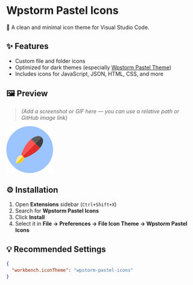 # Wpstorm Pastel Icons

🎨 A clean and minimal icon theme for Visual Studio Code.

## ✨ Features

- Custom file and folder icons
- Optimized for dark themes (especially [Wpstorm Pastel Theme](https://marketplace.visualstudio.com/items?itemName=WpstormGenius.wpstorm-pastel-theme))
- Includes icons for JavaScript, JSON, HTML, CSS, and more

## 🖼️ Preview

> _(Add a screenshot or GIF here — you can use a relative path or GitHub image link)_

![Preview](images/icon.png)

## ⚙️ Installation

1. Open **Extensions** sidebar (`Ctrl+Shift+X`)
2. Search for **Wpstorm Pastel Icons**
3. Click **Install**
4. Select it in
   **File → Preferences → File Icon Theme → Wpstorm Pastel Icons**

## 💡 Recommended Settings

```json
{
  "workbench.iconTheme": "wpstorm-pastel-icons"
}
```
